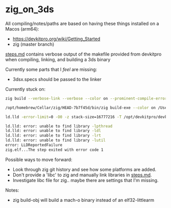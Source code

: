 # zig_on_3ds

All compiling/notes/paths are based on having these things installed on a Macos (arm64):
* https://devkitpro.org/wiki/Getting_Started
* zig (master branch)

[steps.md](steps.md) contains verbose output of the makefile provided from devkitpro when compiling, linking, and building a 3ds binary

Currently some parts that I _feel_ are missing:
* 3dsx.specs should be passed to the linker

Currently stuck on:
```sh
zig build --verbose-link --verbose --color on --prominent-compile-errors

/opt/homebrew/Cellar/zig/HEAD-7b7f45d/bin/zig build-exe --color on /Users/isaacpaul/Projects/3ds/read-controls/source/main.zig -lctru -lc --verbose-link --emit-relocs -ffunction-sections --libc /Users/isaacpaul/Projects/3ds/read-controls/libc.config --cache-dir /Users/isaacpaul/Projects/3ds/read-controls/zig-cache --global-cache-dir /Users/isaacpaul/.cache/zig --name zig.elf -fno-compiler-rt -fsingle-threaded -fomit-frame-pointer -target arm-freestanding-eabihf -mcpu mpcore --script /opt/devkitpro/devkitARM/arm-none-eabi/lib/3dsx.ld -I /opt/devkitpro/libctru/include -isystem /opt/devkitpro/devkitARM/arm-none-eabi/include -L /opt/devkitpro/libctru/lib/ -L /opt/devkitpro/devkitARM/arm-none-eabi/lib/ --enable-cache

ld.lld -error-limit=0 -O0 -z stack-size=16777216 -T /opt/devkitpro/devkitARM/arm-none-eabi/lib/3dsx.ld --gc-sections --emit-relocs -m armelf_linux_eabi -Bstatic -o /Users/isaacpaul/Projects/3ds/read-controls/zig-cache/o/4c8e8c86add7a8c5e478e994fd3d6685/zig.elf -L /opt/devkitpro/libctru/lib/ -L /opt/devkitpro/devkitARM/arm-none-eabi/lib/ -L /opt/devkitpro/devkitARM/arm-none-eabi/lib /opt/devkitpro/libctru/lib//libctru.a /Users/isaacpaul/Projects/3ds/read-controls/zig-cache/o/4c8e8c86add7a8c5e478e994fd3d6685/zig.elf.o --as-needed --start-group -lm -lpthread -lc -ldl -lrt -lutil --end-group --allow-shlib-undefined

ld.lld: error: unable to find library -lpthread
ld.lld: error: unable to find library -ldl
ld.lld: error: unable to find library -lrt
ld.lld: error: unable to find library -lutil
error: LLDReportedFailure
zig.elf...The step exited with error code 1
```

Possible ways to move forward:
* Look through zig git history and see how some platforms are added.
* Don't provide a 'libc' to zig and manually link libraries in [steps.md](steps.md).
* Investigate libc file for zig.. maybe there are settings that I'm missing.

Notes:
- zig build-obj will build a mach-o binary instead of an elf32-littlearm